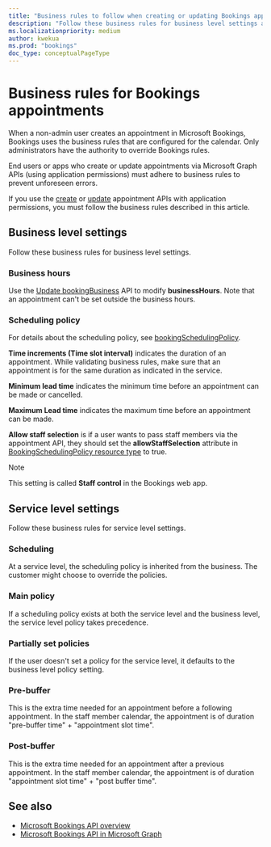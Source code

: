 ```yaml
---
title: "Business rules to follow when creating or updating Bookings appointments"
description: "Follow these business rules for business level settings and service level settings when using the create or update Bookings appointments APIs in Microsoft Graph."
ms.localizationpriority: medium
author: kwekua
ms.prod: "bookings"
doc_type: conceptualPageType
---
```


# Business rules for Bookings appointments

When a non-admin user creates an appointment in Microsoft Bookings, Bookings uses the business rules that are configured for the calendar. Only administrators have the authority to override Bookings rules.

End users or apps who create or update appointments via Microsoft Graph APIs (using application permissions) must adhere to business rules to prevent unforeseen errors.

If you use the [create](/graph/api/bookingbusiness-post-appointments) or [update](/graph/api/bookingappointment-update) appointment APIs with application permissions, you must follow the business rules described in this article.

## Business level settings

Follow these business rules for business level settings.

### Business hours

Use the [Update bookingBusiness](/graph/api/bookingbusiness-update) API to modify **businessHours**. Note that an appointment can't be set outside the business hours.

### Scheduling policy

For details about the scheduling policy, see [bookingSchedulingPolicy](/graph/api/resources/bookingschedulingpolicy).

**Time increments (Time slot interval)** indicates the duration of an appointment. While validating business rules, make sure that an appointment is for the same duration as indicated in the service.

**Minimum lead time** indicates the minimum time before an appointment can be made or cancelled.

**Maximum Lead time** indicates the maximum time before an appointment can be made.  

**Allow staff selection** is if a user wants to pass staff members via the appointment API, they should set the **allowStaffSelection** attribute in [BookingSchedulingPolicy resource type](/graph/api/resources/bookingschedulingpolicy) to true.

> [!NOTE]
> This setting is called **Staff control** in the Bookings web app.

## Service level settings

Follow these business rules for service level settings.

### Scheduling

At a service level, the scheduling policy is inherited from the business. The customer might choose to override the policies.

### Main policy  

If a scheduling policy exists at both the service level and the business level, the service level policy takes precedence.

### Partially set policies

If the user doesn't set a policy for the service level, it defaults to the business level policy setting.

### Pre-buffer

This is the extra time needed for an appointment before a following appointment. In the staff member calendar, the appointment is of duration "pre-buffer time" + "appointment slot time".

### Post-buffer

This is the extra time needed for an appointment after a previous appointment. In the staff member calendar, the appointment is of duration "appointment slot time" + "post buffer time".

## See also

- [Microsoft Bookings API overview](booking-concept-overview.md)
- [Microsoft Bookings API in Microsoft Graph](/graph/api/resources/booking-api-overview)